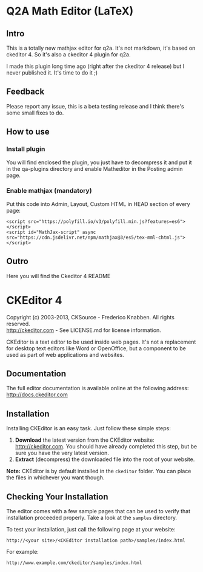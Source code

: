 Q2A Math Editor (LaTeX)
=======================

## Intro

This is a totally new mathjax editor for q2a. It's not markdown, it's based on ckeditor 4. So it's also a ckeditor 4 plugin for q2a. 

I made this plugin long time ago (right after the ckeditor 4 release) but I never published it.
It's time to do it ;)


## Feedback

Please report any issue, this is a beta testing release and I think there's some small fixes to do.


## How to use 

### Install plugin 

You will find enclosed the plugin, you just have to decompress it and put it in the qa-plugins directory and enable Matheditor in the Posting admin page.


### Enable mathjax (mandatory)

Put this code into Admin, Layout, Custom HTML in HEAD section of every page:

```
<script src="https://polyfill.io/v3/polyfill.min.js?features=es6"></script>
<script id="MathJax-script" async src="https://cdn.jsdelivr.net/npm/mathjax@3/es5/tex-mml-chtml.js"></script>
```


## Outro 

Here you will find the Ckeditor 4 README




CKEditor 4
==========

Copyright (c) 2003-2013, CKSource - Frederico Knabben. All rights reserved.  
http://ckeditor.com - See LICENSE.md for license information.

CKEditor is a text editor to be used inside web pages. It's not a replacement
for desktop text editors like Word or OpenOffice, but a component to be used as
part of web applications and websites.

## Documentation

The full editor documentation is available online at the following address:
http://docs.ckeditor.com

## Installation

Installing CKEditor is an easy task. Just follow these simple steps:

 1. **Download** the latest version from the CKEditor website:
    http://ckeditor.com. You should have already completed this step, but be
    sure you have the very latest version.
 2. **Extract** (decompress) the downloaded file into the root of your website.

**Note:** CKEditor is by default installed in the `ckeditor` folder. You can
place the files in whichever you want though.

## Checking Your Installation

The editor comes with a few sample pages that can be used to verify that
installation proceeded properly. Take a look at the `samples` directory.

To test your installation, just call the following page at your website:

	http://<your site>/<CKEditor installation path>/samples/index.html

For example:

	http://www.example.com/ckeditor/samples/index.html
